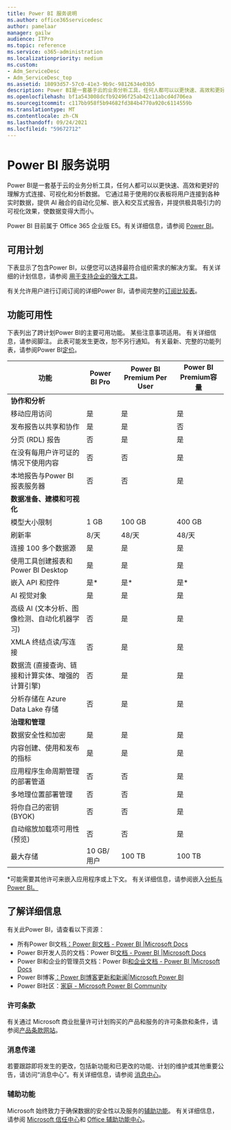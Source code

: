 ```yaml
---
title: Power BI 服务说明
ms.author: office365servicedesc
author: pamelaar
manager: gailw
audience: ITPro
ms.topic: reference
ms.service: o365-administration
ms.localizationpriority: medium
ms.custom:
- Adm_ServiceDesc
- Adm_ServiceDesc_top
ms.assetid: 18093d57-57c0-41e3-9b9c-9812634e03b5
description: Power BI是一套基于云的业务分析工具，任何人都可以以更快速、高效和更好的理解方式连接、可视化和分析数据。 通过简单易用的仪表板将用户连接到各种实时数据，提供交互式报表，并提供极具吸引力的可视化效果，使数据更加生动。
ms.openlocfilehash: bf1a543008dcfb92496f25ab42c11abcd4d706ea
ms.sourcegitcommit: c117bb958f5b94682fd384b4770a920c6114559b
ms.translationtype: MT
ms.contentlocale: zh-CN
ms.lasthandoff: 09/24/2021
ms.locfileid: "59672712"
---
```

# <a name="power-bi-service-description"></a>Power BI 服务说明

Power BI是一套基于云的业务分析工具，任何人都可以以更快速、高效和更好的理解方式连接、可视化和分析数据。 它通过易于使用的仪表板将用户连接到各种实时数据，提供 AI 融合的自动化见解、嵌入和交互式报告，并提供极具吸引力的可视化效果，使数据变得大而小。

Power BI 目前属于 Office 365 企业版 E5。有关详细信息，请参阅 [Power BI](https://powerbi.microsoft.com)。

## <a name="available-plans"></a>可用计划

下表显示了包含Power BI，以便您可以选择最符合组织需求的解决方案。 有关详细的计划信息，请参阅 [用于支持企业的强大工具](https://www.microsoft.com/microsoft-365/enterprise/compare-office-365-plans)。

有关允许用户进行订阅订阅的详细Power BI，请参阅完整的[订阅比较表](https://www.microsoft.com/microsoft-365/compare-microsoft-365-enterprise-plans)。

## <a name="feature-availability"></a>功能可用性

下表列出了跨计划Power BI的主要可用功能。 某些注意事项适用。 有关详细信息，请参阅脚注。 此表可能发生更改，恕不另行通知。 有关最新、完整的功能列表，请参阅Power BI[定价](https://powerbi.microsoft.com/pricing/)。

| 功能 | Power BI Pro | Power BI Premium Per User | Power BI Premium容量 |
|---------|--------------|---------------------------|-------------------------------|
| **协作和分析** | | | |
| 移动应用访问 | 是 | 是 | 是 |
| 发布报告以共享和协作 | 是 | 是 | 否 |
| 分页 (RDL) 报告 | 否 | 是 | 是 |
| 在没有每用户许可证的情况下使用内容 | 否 | 否 | 是 |
| 本地报告与Power BI 报表服务器 | 否 | 否 | 是 |
| **数据准备、建模和可视化** | | | |
| 模型大小限制 | 1 GB | 100 GB | 400 GB |
| 刷新率 | 8/天 | 48/天 | 48/天 |
| 连接 100 多个数据源 | 是 | 是 | 是 |
| 使用工具创建报表和Power BI Desktop | 是 | 是 | 是 |
| 嵌入 API 和控件 | 是* | 是* | 是* |
| AI 视觉对象 | 是 | 是 | 是 |
| 高级 AI (文本分析、图像检测、自动化机器学习)  | 否 | 是 | 是 |
| XMLA 终结点读/写连接 | 否 | 是 | 是 |
| 数据流 (直接查询、链接和计算实体、增强的计算引擎)  | 否 | 是 | 是 |
| 分析存储在 Azure Data Lake 存储 | 否 | 是 | 是 |
| **治理和管理** | | | |
| 数据安全性和加密 | 是 | 是 | 是 |
| 内容创建、使用和发布的指标 | 是 | 是 | 是 |
| 应用程序生命周期管理的部署管道 | 否 | 否 | 是 |
| 多地理位置部署管理 | 否 | 否 | 是 |
| 将你自己的密钥 (BYOK)  | 否 | 否 | 是 |
| 自动缩放加载项可用性 (预览)  | 否 | 否 | 是 |
| 最大存储 | 10 GB/用户 | 100 TB | 100 TB |

*可能需要其他许可来嵌入应用程序或上下文。 有关详细信息，请参阅嵌入[分析与Power BI。](/power-bi/developer/embedded/embedding)

## <a name="learn-more"></a>了解详细信息

有关此Power BI，请查看以下资源：

- 所有Power BI文档[：Power BI文档 - Power BI |Microsoft Docs](/power-bi/)
- Power BI开发人员的文档：Power BI[文档 - Power BI |Microsoft Docs](/power-bi/developer/)
- Power BI和企业的管理员文档：Power BI[和企业文档 - Power BI |Microsoft Docs](/power-bi/admin/)
- Power BI博客[：Power BI博客更新和新闻|Microsoft Power BI](https://powerbi.microsoft.com/blog/)
- Power BI社区：[家庭 - Microsoft Power BI Community](https://community.powerbi.com/)

### <a name="licensing-terms"></a>许可条款

有关通过 Microsoft 商业批量许可计划购买的产品和服务的许可条款和条件，请参阅[产品条款网站](https://www.microsoft.com/licensing/terms/)。 

### <a name="messaging"></a>消息传递

若要跟踪即将发生的更改，包括新功能和已更改的功能、计划的维护或其他重要公告，请访问“消息中心”。有关详细信息，请参阅 [消息中心](/microsoft-365/admin/manage/message-center)。

### <a name="accessibility"></a>辅助功能

Microsoft 始终致力于确保数据的安全性以及服务的[辅助功能](https://www.microsoft.com/trust-center/compliance/accessibility)。 有关详细信息，请参阅 [Microsoft 信任中心](https://www.microsoft.com/trust-center)和 [Office 辅助功能中心](https://support.microsoft.com/office/office-accessibility-center-resources-for-people-with-disabilities-ecab0fcf-d143-4fe8-a2ff-6cd596bddc6d)。
